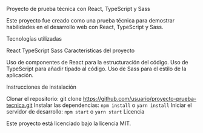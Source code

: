 Proyecto de prueba técnica con React, TypeScript y Sass

Este proyecto fue creado como una prueba técnica para demostrar habilidades en el desarrollo web con React, TypeScript y Sass.

Tecnologías utilizadas

React
TypeScript
Sass
Características del proyecto

Uso de componentes de React para la estructuración del código.
Uso de TypeScript para añadir tipado al código.
Uso de Sass para el estilo de la aplicación.

Instrucciones de instalación

Clonar el repositorio: git clone https://github.com/usuario/proyecto-prueba-tecnica.git
Instalar las dependencias: `npm install` o `yarn install`
Iniciar el servidor de desarrollo: `npm start` o `yarn start`
Licencia

Este proyecto está licenciado bajo la licencia MIT.

